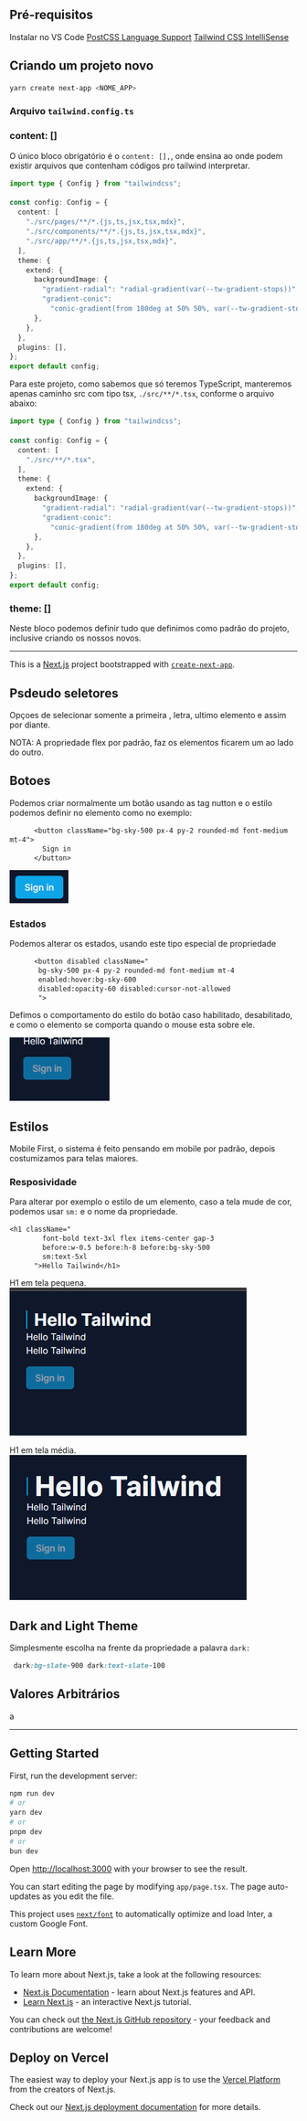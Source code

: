 ## Pré-requisitos

Instalar no VS Code
[PostCSS Language Support](https://marketplace.visualstudio.com/items?itemName=csstools.postcss)
[Tailwind CSS IntelliSense](https://marketplace.visualstudio.com/items?itemName=bradlc.vscode-tailwindcss)

## Criando um projeto novo

```bash
yarn create next-app <NOME_APP>
```

### Arquivo `tailwind.config.ts`

### content: []

O único bloco obrigatório é o `content: [],`, onde ensina ao onde podem existir arquivos que contenham códigos pro tailwind interpretar.

```ts
import type { Config } from "tailwindcss";

const config: Config = {
  content: [
    "./src/pages/**/*.{js,ts,jsx,tsx,mdx}",
    "./src/components/**/*.{js,ts,jsx,tsx,mdx}",
    "./src/app/**/*.{js,ts,jsx,tsx,mdx}",
  ],
  theme: {
    extend: {
      backgroundImage: {
        "gradient-radial": "radial-gradient(var(--tw-gradient-stops))",
        "gradient-conic":
          "conic-gradient(from 180deg at 50% 50%, var(--tw-gradient-stops))",
      },
    },
  },
  plugins: [],
};
export default config;
```

Para este projeto, como sabemos que só teremos TypeScript, manteremos apenas caminho src com tipo tsx, `./src/**/*.tsx`, conforme o arquivo abaixo:

```ts
import type { Config } from "tailwindcss";

const config: Config = {
  content: [
    "./src/**/*.tsx",
  ],
  theme: {
    extend: {
      backgroundImage: {
        "gradient-radial": "radial-gradient(var(--tw-gradient-stops))",
        "gradient-conic":
          "conic-gradient(from 180deg at 50% 50%, var(--tw-gradient-stops))",
      },
    },
  },
  plugins: [],
};
export default config;
```

### theme: []

Neste bloco podemos definir tudo que definimos como padrão do projeto, inclusive criando os nossos novos.

--- 

This is a [Next.js](https://nextjs.org/) project bootstrapped with [`create-next-app`](https://github.com/vercel/next.js/tree/canary/packages/create-next-app).

## Psdeudo seletores

Opçoes de selecionar somente a primeira , letra, ultimo elemento e assim por diante.

NOTA: A propriedade flex por padrão, faz os elementos ficarem um ao lado do outro.

## Botoes

Podemos criar normalmente um botão usando as tag nutton e o estilo podemos definir no elemento como no exemplo:

```tsx
      <button className="bg-sky-500 px-4 py-2 rounded-md font-medium mt-4">
        Sign in
      </button>
```

![Sign In button picture](./md_assets/button_01.PNG)

### Estados

Podemos alterar os estados, usando este tipo especial de propriedade

```tsx
      <button disabled className="
       bg-sky-500 px-4 py-2 rounded-md font-medium mt-4
       enabled:hover:bg-sky-600
       disabled:opacity-60 disabled:cursor-not-allowed
       ">
```

Defimos o comportamento do estilo do botão caso habilitado, desabilitado, e como o elemento se comporta quando o mouse esta sobre ele.

![Disabled](./md_assets/button_disabled.PNG)

## Estilos

Mobile First, o sistema é feito pensando em mobile por padrão, depois costumizamos para telas maiores.

### Resposividade

Para alterar por exemplo o estilo de um elemento, caso a tela mude de cor, podemos usar `sm:` e o nome da propriedade.

```tsx
<h1 className="
        font-bold text-3xl flex items-center gap-3 
        before:w-0.5 before:h-8 before:bg-sky-500
        sm:text-5xl
      ">Hello Tailwind</h1>
```

H1 em tela pequena.
![tela pequena](./md_assets/tela_pequena.PNG)

H1 em tela média.
![tela media](./md_assets/tela_media.PNG)

## Dark and Light Theme

Simplesmente escolha na frente da propriedade a palavra `dark:`

```css
 dark:bg-slate-900 dark:text-slate-100
```

## Valores Arbitrários

a

---

## Getting Started

First, run the development server:

```bash
npm run dev
# or
yarn dev
# or
pnpm dev
# or
bun dev
```

Open [http://localhost:3000](http://localhost:3000) with your browser to see the result.

You can start editing the page by modifying `app/page.tsx`. The page auto-updates as you edit the file.

This project uses [`next/font`](https://nextjs.org/docs/basic-features/font-optimization) to automatically optimize and load Inter, a custom Google Font.

## Learn More

To learn more about Next.js, take a look at the following resources:

- [Next.js Documentation](https://nextjs.org/docs) - learn about Next.js features and API.
- [Learn Next.js](https://nextjs.org/learn) - an interactive Next.js tutorial.

You can check out [the Next.js GitHub repository](https://github.com/vercel/next.js/) - your feedback and contributions are welcome!

## Deploy on Vercel

The easiest way to deploy your Next.js app is to use the [Vercel Platform](https://vercel.com/new?utm_medium=default-template&filter=next.js&utm_source=create-next-app&utm_campaign=create-next-app-readme) from the creators of Next.js.

Check out our [Next.js deployment documentation](https://nextjs.org/docs/deployment) for more details.
